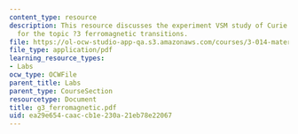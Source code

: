 ```yaml
---
content_type: resource
description: This resource discusses the experiment VSM study of Curie temperatures
  for the topic ?3 ferromagnetic transitions.
file: https://ol-ocw-studio-app-qa.s3.amazonaws.com/courses/3-014-materials-laboratory-fall-2006/ea29e654caaccb1e230a21eb78e22067_g3_ferromagnetic.pdf
file_type: application/pdf
learning_resource_types:
- Labs
ocw_type: OCWFile
parent_title: Labs
parent_type: CourseSection
resourcetype: Document
title: g3_ferromagnetic.pdf
uid: ea29e654-caac-cb1e-230a-21eb78e22067
---
```

